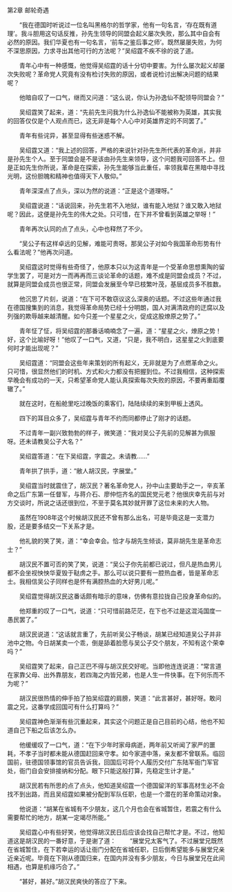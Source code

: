 第2章 邮轮奇遇

　　“我在德国时听说过一位名叫黑格尔的哲学家，他有一句名言，‘存在既有道理’。我斗胆用这句话反推，孙先生领导的同盟会起义屡次失败，那么其中自会有必然的原因。我们华夏也有一句名言，‘前车之鉴后事之师’。既然屡屡失败，为何不深思原因，力求寻出其他可行的方法呢？”吴绍霆不疾不徐的说了道。

　　青年心中有一种感慨，他觉得吴绍霆的话十分切中要害。为什么屡次起义却屡次失败呢？革命党人究竟有没有检讨失败的原因，或者说检讨出解决问题的结果呢？

　　他暗自叹了一口气，继而又问道：“这么说，你认为孙逸仙不配领导同盟会？”

　　吴绍霆笑了起来，道：“先前先生问我为什么孙逸仙不能被称为英雄，其实我的回答仅仅是个人观点而已，这无非是每个人心中对英雄界定的不同罢了。”

　　青年有些诧异，甚至显得有些迷惑不解。

　　吴绍霆又道：“我上述的回答，严格的来说针对孙先生所代表的革命派，并非是孙先生个人。至于同盟会是不是该由孙先生来领导，这个问题我可回答不上。但是正如先生你所说，革命是在探索，孙先生能够当此重任，率领我辈在黑暗中寻找光明，这份胆魄和精神也值得天下人敬仰。”

　　青年深深点了点头，深以为然的说道：“正是这个道理呀。”

　　吴绍霆说道：“话说回来，孙先生若不入地狱，谁有能入地狱？谁又敢入地狱呢？因此，这便是孙先生的伟大之处。只可惜，在下并不曾看到英雄之举呀！”

　　青年再次认同的点了点头，心中也释然了不少。

　　“吴公子有这样卓远的见解，难能可贵呀。那吴公子对如今我国革命形势有什么看法呢？”他再次问道。

　　吴绍霆这时觉得有些奇怪了，他原本只以为这青年是一个受革命思想熏陶的留学生罢了，可是对方一而再再而三谈论革命的话题，难不成是同盟会成员？不过，就算是同盟会成员也很正常，同盟会发展至今早已枝繁叶茂，基层成员多不胜数。

　　他沉思了片刻，说道：“在下可不敢窃议这么深奥的话题。不过这些年通过我在德国搜集到的消息，我觉得革命局势已经十分明朗，国人对满清政府的迂腐以及列强的欺辱越来越清醒。如今只差一个星星之火，促成这股燎原之势了。”

　　青年怔了怔，将吴绍霆的那番话喃喃念了一遍，道：“星星之火，燎原之势！好，这个比喻好呀！”他叹了一口气，又道，“只是，我不明白，这星星之火到底要何时才能出现呢？”

　　吴绍霆道：“同盟会这些年来策划的所有起义，无非就是为了点燃革命之火。只可惜，很显然他们的时机、方式和火力都没有把握到位。不过我相信，这种探索早晚会有成功的一天，只希望革命党人能认真探索每次失败的原因，不要再重蹈覆辙了。”

　　就在这时，在船舱里吃过晚饭的乘客们，陆陆续续的来到甲板上透风。

　　四下的耳目众多了，吴绍霆与青年不约而同都停止了刚才的话题。

　　不过青年一副兴致勃勃的样子，微笑道：“我对吴公子先前的见解甚为佩服呀。还未请教吴公子大名？”

　　吴绍霆答道：“在下吴绍霆，字震之。未请教……”

　　青年拱了拱手，道：“敝人胡汉民，字展堂。”

　　吴绍霆当时就震住了，胡汉民？著名革命党人，孙中山主要助手之一，辛亥革命之后广东第一任督军，与蒋介石、廖仲恺齐名的国民党元老？他很庆幸先前与对方交谈时，所说之话还很到位，不至于莫名其妙就开罪了这位未来的大人物。

　　虽然在1908年这个时候胡汉民还不曾有那么出名，可是毕竟这是一支潜力股，还是要多结交一下关系才是。

　　他礼貌的笑了笑，道：“幸会幸会。恰才与胡先生倾谈，莫非胡先生是革命志士？”

　　胡汉民不置可否的笑了笑，说道：“吴公子你先前都已说过，但凡是热血男儿都不会坐视怏怏华夏毁于鞑虏之手。那么可以说只要有一腔热血者，皆是革命志士。我相信吴公子同样也是怀有满腔热血的大好男儿呢。”

　　吴绍霆觉得胡汉民这番话颇有暗示的意味，仿佛有意拉拢自己投身革命似的。

　　他郑重的叹了一口气，说道：“只可惜前路茫茫，在下也不过是这混沌国度一愚民罢了。”

　　胡汉民说道：“这话就言重了，先前听吴公子畅谈，胡某已经知道吴公子并非池中之物。今日胡某卖一个乖，倒是舔着脸愿与吴公子交个朋友，不知有这个荣幸吗？”

　　吴绍霆笑了起来，自己正巴不得与胡汉民交好呢。当即他连连说道：“常言道在家靠父母、出外靠朋友，若四海之内皆兄弟，也是人生一件快事。在下何乐而不为呢？”

　　胡汉民很热情的伸手拍了拍吴绍霆的肩膀，笑道：“此言甚好，甚好呀。敢问震之兄，这番学成回国可有什么打算吗？”

　　吴绍霆神色渐渐有些沉重起来，其实这个问题正是自己目前的心结，他也不知道自己下船之后该怎么办。

　　他缓缓叹了一口气，道：“在下少年时家母病逝，两年前又听闻了家严的噩耗，不孝子当时都未能从德国赶回来守孝。如今家道中落，亲友都不曾联系。临回国前，驻德国领事馆的官员告诉我，回国后可将个人履历交付广东陆军衙门军官处，衙门自会安排接纳和分配。眼下只能这般打算，先稳定生计才是。”

　　胡汉民若有所思的点了点头，他知道吴绍霆一个德国留洋的军事高材生必不会找不到出路，而且吴绍霆如果被分配到军队任职，也是一个潜在的革命策动对象。

　　他说道：“胡某在省城有不少朋友，这几个月也会在省城暂住，若震之有什么需要帮忙的地方，胡某一定竭尽所能。”

　　吴绍霆心中有些好笑，他觉得胡汉民日后应该会找自己帮忙才是。不过，他知道这是胡汉民的一番好意，于是谢了道：
　　“展堂兄太客气了。不过展堂兄既然在省城暂住，在下若幸运的话让衙门分配在省城任职，日后倒希望能多与展堂兄亲近亲近呢。毕竟在下刚从德国归来，在国内并没有多少朋友，今日与展堂兄在此间相遇，也算是机缘巧合了。”

　　“甚好，甚好。”胡汉民爽快的答应了下来。

